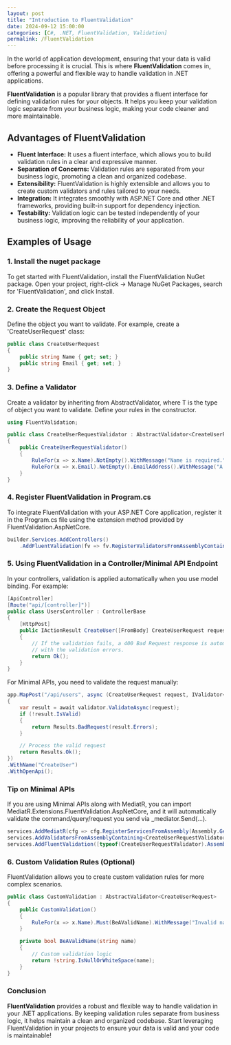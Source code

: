 ```yaml
---
layout: post
title: "Introduction to FluentValidation"
date: 2024-09-12 15:00:00
categories: [C#, .NET, FluentValidation, Validation]
permalink: /FluentValidation
---
```

In the world of application development, ensuring that your data is valid before processing it is crucial. This is where **FluentValidation** comes in, offering a powerful and flexible way to handle validation in .NET applications.

**FluentValidation** is a popular library that provides a fluent interface for defining validation rules for your objects. It helps you keep your validation logic separate from your business logic, making your code cleaner and more maintainable.

## **Advantages of FluentValidation**

- **Fluent Interface:** It uses a fluent interface, which allows you to build validation rules in a clear and expressive manner.
- **Separation of Concerns:** Validation rules are separated from your business logic, promoting a clean and organized codebase.
- **Extensibility:** FluentValidation is highly extensible and allows you to create custom validators and rules tailored to your needs.
- **Integration:** It integrates smoothly with ASP.NET Core and other .NET frameworks, providing built-in support for dependency injection.
- **Testability:** Validation logic can be tested independently of your business logic, improving the reliability of your application.

## **Examples of Usage**

### **1. Install the nuget package**

To get started with FluentValidation, install the FluentValidation NuGet package. Open your project, right-click -> Manage NuGet Packages, search for 'FluentValidation', and click Install.

### **2. Create the Request Object**
Define the object you want to validate. For example, create a 'CreateUserRequest' class:

```csharp
public class CreateUserRequest
{
    public string Name { get; set; }
    public string Email { get; set; }
}
```

### **3. Define a Validator** 
Create a validator by inheriting from AbstractValidator<T>, where T is the type of object you want to validate. Define your rules in the constructor.
```c#
using FluentValidation;

public class CreateUserRequestValidator : AbstractValidator<CreateUserRequest>
{
    public CreateUserRequestValidator()
    {
        RuleFor(x => x.Name).NotEmpty().WithMessage("Name is required.");
        RuleFor(x => x.Email).NotEmpty().EmailAddress().WithMessage("A valid email is required.");
    }
}
```

### **4. Register FluentValidation in Program.cs** 
To integrate FluentValidation with your ASP.NET Core application, register it in the Program.cs file using the extension method provided by FluentValidation.AspNetCore.
```c#
builder.Services.AddControllers()
    .AddFluentValidation(fv => fv.RegisterValidatorsFromAssemblyContaining<CreateUserRequestValidator>());
```

### **5. Using FluentValidation in a Controller/Minimal API Endpoint** 
In your controllers, validation is applied automatically when you use model binding. For example:
```c#
[ApiController]
[Route("api/[controller]")]
public class UsersController : ControllerBase
{
    [HttpPost]
    public IActionResult CreateUser([FromBody] CreateUserRequest request)
    {
        // If the validation fails, a 400 Bad Request response is automatically returned
        // with the validation errors.
        return Ok();
    }
}
```

For Minimal APIs, you need to validate the request manually:
```c#
app.MapPost("/api/users", async (CreateUserRequest request, IValidator<CreateUserRequest> validator) =>
{
    var result = await validator.ValidateAsync(request);
    if (!result.IsValid)
    {
        return Results.BadRequest(result.Errors);
    }

    // Process the valid request
    return Results.Ok();
})
.WithName("CreateUser")
.WithOpenApi();
```
### Tip on Minimal APIs
If you are using Minimal APIs along with MediatR, you can import MediatR.Extensions.FluentValidation.AspNetCore, and it will automatically validate the command/query/request you send via _mediator.Send(...).
```c#
services.AddMediatR(cfg => cfg.RegisterServicesFromAssembly(Assembly.GetExecutingAssembly()));
services.AddValidatorsFromAssemblyContaining<CreateUserRequestValidator>();
services.AddFluentValidation([typeof(CreateUserRequestValidator).Assembly]);
```

### **6. Custom Validation Rules (Optional)**
FluentValidation allows you to create custom validation rules for more complex scenarios.
```c#
public class CustomValidation : AbstractValidator<CreateUserRequest>
{
    public CustomValidation()
    {
        RuleFor(x => x.Name).Must(BeAValidName).WithMessage("Invalid name.");
    }

    private bool BeAValidName(string name)
    {
        // Custom validation logic
        return !string.IsNullOrWhiteSpace(name);
    }
}
```

### Conclusion
**FluentValidation** provides a robust and flexible way to handle validation in your .NET applications. By keeping validation rules separate from business logic, it helps maintain a clean and organized codebase. Start leveraging FluentValidation in your projects to ensure your data is valid and your code is maintainable!

